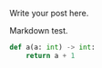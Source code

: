 <!--
.. title: mdtest
.. slug: mdtest
.. date: 2019-04-05 14:02:50 UTC+09:00
.. tags: 
.. category: 
.. link: 
.. description: 
.. type: text
-->

Write your post here.

Markdown test.

``` python
def a(a: int) -> int:
    return a + 1
```

